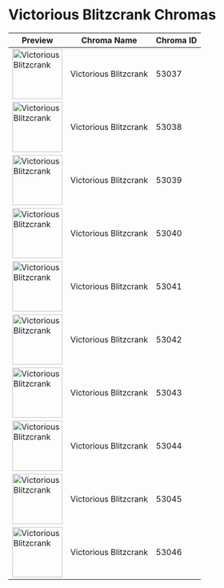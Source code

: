 # Victorious Blitzcrank Chromas

| Preview | Chroma Name | Chroma ID |
|---|---|---|
| <img src='https://raw.communitydragon.org/latest/plugins/rcp-be-lol-game-data/global/default/v1/champion-chroma-images/53/53037.png' alt='Victorious Blitzcrank' width='100'> | Victorious Blitzcrank | 53037 |
| <img src='https://raw.communitydragon.org/latest/plugins/rcp-be-lol-game-data/global/default/v1/champion-chroma-images/53/53038.png' alt='Victorious Blitzcrank' width='100'> | Victorious Blitzcrank | 53038 |
| <img src='https://raw.communitydragon.org/latest/plugins/rcp-be-lol-game-data/global/default/v1/champion-chroma-images/53/53039.png' alt='Victorious Blitzcrank' width='100'> | Victorious Blitzcrank | 53039 |
| <img src='https://raw.communitydragon.org/latest/plugins/rcp-be-lol-game-data/global/default/v1/champion-chroma-images/53/53040.png' alt='Victorious Blitzcrank' width='100'> | Victorious Blitzcrank | 53040 |
| <img src='https://raw.communitydragon.org/latest/plugins/rcp-be-lol-game-data/global/default/v1/champion-chroma-images/53/53041.png' alt='Victorious Blitzcrank' width='100'> | Victorious Blitzcrank | 53041 |
| <img src='https://raw.communitydragon.org/latest/plugins/rcp-be-lol-game-data/global/default/v1/champion-chroma-images/53/53042.png' alt='Victorious Blitzcrank' width='100'> | Victorious Blitzcrank | 53042 |
| <img src='https://raw.communitydragon.org/latest/plugins/rcp-be-lol-game-data/global/default/v1/champion-chroma-images/53/53043.png' alt='Victorious Blitzcrank' width='100'> | Victorious Blitzcrank | 53043 |
| <img src='https://raw.communitydragon.org/latest/plugins/rcp-be-lol-game-data/global/default/v1/champion-chroma-images/53/53044.png' alt='Victorious Blitzcrank' width='100'> | Victorious Blitzcrank | 53044 |
| <img src='https://raw.communitydragon.org/latest/plugins/rcp-be-lol-game-data/global/default/v1/champion-chroma-images/53/53045.png' alt='Victorious Blitzcrank' width='100'> | Victorious Blitzcrank | 53045 |
| <img src='https://raw.communitydragon.org/latest/plugins/rcp-be-lol-game-data/global/default/v1/champion-chroma-images/53/53046.png' alt='Victorious Blitzcrank' width='100'> | Victorious Blitzcrank | 53046 |

